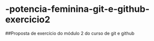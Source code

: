 # -potencia-feminina-git-e-github-exercicio2

##Proposta de exercício do módulo 2 do curso de git e github
